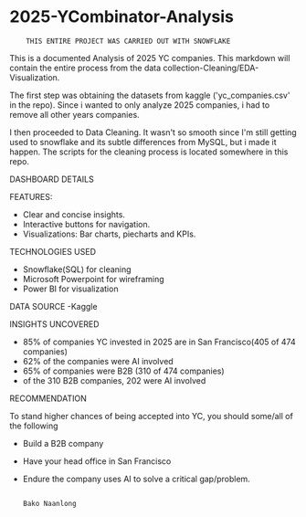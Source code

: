    # 2025-YCombinator-Analysis

        THIS ENTIRE PROJECT WAS CARRIED OUT WITH SNOWFLAKE

This is a documented Analysis of 2025 YC companies. This markdown will contain the entire process from   the data collection-Cleaning/EDA-Visualization.

The first step was obtaining the datasets from kaggle ('yc_companies.csv' in the repo). Since i wanted to only analyze 2025 companies, i had to remove all other years companies.  

I then proceeded to Data Cleaning. It wasn't so smooth since I'm still getting used to snowflake and its subtle differences from MySQL, but i made it happen. The scripts for the cleaning process is located somewhere in this repo.


DASHBOARD DETAILS

FEATURES:
- Clear and concise insights.
- Interactive buttons for navigation.
- Visualizations: Bar charts, piecharts and KPIs.


TECHNOLOGIES USED
- Snowflake(SQL) for cleaning
- Microsoft Powerpoint for wireframing
- Power BI for visualization

 DATA SOURCE
 -Kaggle

 INSIGHTS UNCOVERED

 - 85% of companies YC invested in 2025 are in San Francisco(405 of 474 companies)
 - 62% of the companies were AI involved
 - 65% of companies were B2B (310 of 474 companies)
 - of the 310 B2B companies, 202 were AI involved

RECOMMENDATION

To stand higher chances of being accepted into YC, you should some/all of the following

- Build a B2B company
- Have your head office in San Francisco
- Endure the company uses AI to solve a critical gap/problem.

                                                                                                  Bako Naanlong



